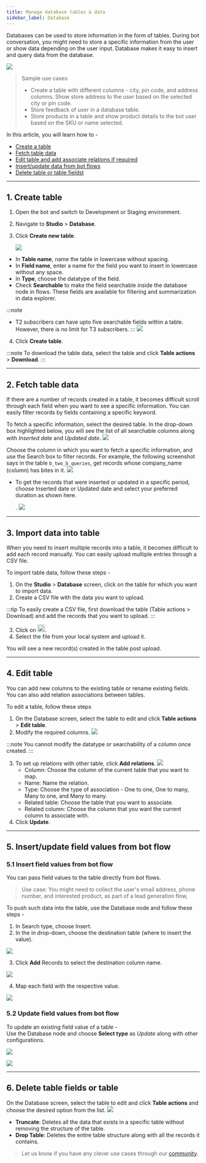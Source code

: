 ```yaml
---
title: Manage database tables & data
sidebar_label: Database
---
```


Databases can be used to store information in the form of  tables.
During bot conversation, you might need to store a specific information from the user or show data depending on the user input.  Database makes it easy to insert and query data from the database. 

![](https://i.imgur.com/pwcKB9z.png)

> Sample use cases
> * Create a table with different columns - city, pin code, and address columns. Show store address to the user based on the selected city or pin code.
> * Store feedback of user in a database table.
> * Store products in a table and show product details to the bot user based on the SKU or name selected.

In this article, you will learn how to -
* [Create a table](#create)
* [Fetch table data](#a-namefetcha-2-fetch-table-data)
* [Edit table and add associate relations if required](#edit)
* [Insert/update data from bot flows](#insert)
* [Delete table or table fieldst](#delete)


---

## <a name="create"></a> 1. Create table

1. Open the bot and switch to Development or Staging environment.
2. Navigate to **Studio** > **Database**.
3. Click **Create new table**.

   ![](https://i.imgur.com/9yNPeR1.jpg)

* In **Table name**, name the table in lowercase without spacing.
* In **Field name**,  enter a name for the field you want to insert in lowercase without any space. 
* In **Type**, choose the datatype of the field.
* Check **Searchable** to make the field searchable inside the database node in flows. These fields are available for filtering and summarization in data explorer. 

:::note
* T2 subscribers can have upto five searchable fields within a table. However, there is no limit for T3 subscribers. 
:::
  ![](https://i.imgur.com/eEeZwOi.png)


4. Click **Create table**. 

:::note
To download the table data, select the table and click **Table actions** > **Download**. 
:::

---

## <a name="fetch"></a> 2. Fetch table data
If there are a number of records created in a table, it becomes difficult scroll through each field when you want to see a specific information. You can easily filter records by fields containing a specific keyword. 

To fetch a specific information, select the desired table. In the drop-down box highlighted below, you will see the list of all searchable columns along with *Inserted date* and *Updated date*.
![](https://i.imgur.com/XECkfAG.jpg)

Choose the column in which you want to fetch a specific information, and use the Search box to filter records.
For example, the following screenshot says in the table `b_two_b_queries`, get records whose company_name (column) has bites in it.
![](https://i.imgur.com/55XmW5v.png)
 
* To get the records that were inserted or updated in a specific period, choose Inserted date or Updated date and select your preferred duration as shown here.

  . ![](https://i.imgur.com/Hh7oVvL.png)

 ---

## <a name="import"></a> 3. Import data into table
When you need to insert multiple records into a table, it becomes difficult to add each record manually. You can easily upload multiple entries through a CSV file.

To import table data, follow these steps - 
1. On the **Studio** > **Database** screen, click on the table for which you want to import data.
2. Create a CSV file with the data you want to upload. 

:::tip
To easily create a CSV file, first download the table (Table actions > Download) and add the records that you want to upload.
:::


3. Click on <img src="https://i.imgur.com/DQdsTtg.png"  width="20"/>.
4. Select the file from your local system and upload it.

You will see a new record(s) created in the table post upload.

---

## <a name="edit"></a> 4. Edit table
You can add new columns to the existing table or rename existing fields. You can also add relation associations between tables.

To edit a table, follow these steps
1. On the Database screen, select the table to edit and click **Table actions** > **Edit table**.
2. Modify the required columns.
  ![](https://i.imgur.com/jjaGBlK.png)

:::note
You cannot modify the datatype or searchability of a column once created.
:::

3. To set up relations with other table, click **Add relations**.
![](https://i.imgur.com/oaNF6qH.png)
   * Column: Choose the column of the current table that you want to map.
   * Name: Name the relation.
   * Type: Choose the type of association - One to one, One to many, Many to one, and Many to many.
   * Related table: Choose the table that you want to associate.
   * Related column: Choose the column that you want the current column to associate with.
4. Click **Update**.

---

## <a name="insert"></a> 5. Insert/update field values from bot flow

### 5.1 Insert field values from bot flow

You can pass field values to the table directly from bot flows. 
> Use case: You might need to collect the user's email address, phone number, and interested product, as part of a lead generation flow, 

To push such data into the table, use the Database node and follow these steps -
1. In Search type, choose Insert.
2. In the in drop-down, choose the destination table (where to insert the value).
 
![](https://i.imgur.com/aCWfB15.png)

 3. Click **Add** Records to select the destination column name.


![](https://i.imgur.com/vMNDqQ7.png)

 4. Map each field with the respective value.

![](https://i.imgur.com/X3u1Pos.png)

 ### <a name="update"></a> 5.2 Update field values from bot flow

To update an existing field value of a table -  
Use the Database node and choose **Select type** as *Update* along with other configurations.

![](https://i.imgur.com/PPmnqPl.png)

  

![](https://i.imgur.com/lHajFi7.png)

---

## <a name="delete"></a>  6. Delete table fields or table

On the Database screen, select the table to edit and click **Table actions** and choose the desired option from the list.
  ![](https://i.imgur.com/jjaGBlK.png)
* **Truncate**: Deletes all the data that exists in a specific table without removing the structure of the table.
* **Drop Table**: Deletes the entire table structure along with all the records it contains.

  

> Let us know if you have any clever use cases through our [community](https://community.yellow.ai/).